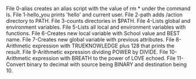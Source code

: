 File 0-alias creates an alias script with the value of rm * under the command ls.
File 1-hello_you prints 'hello' and current user.
File 2-path adds /action directory to PATH.
File 3-counts directories in $PATH.
File 4-Lists global and environment variables.
File 5-Lists all local and environment variables with functions.
File 6-Creates new local variable with School value and BEST name.
File 7-Creates new global variable with previous attributes.
File 8-Arithmetic expression with TRUEKNOWLEDGE plus 128 that prints the result.
File 9-Arithmetic expression dividing POWER by DIVIDE.
File 10-Arithmetic expression with BREATH to the power of LOVE echoed.
File 11-Convert binary to decimal with source being BINARY and destination being 10.

